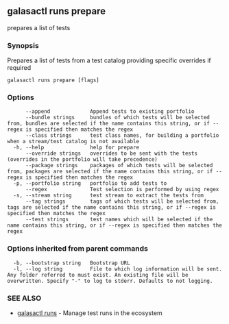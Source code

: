 ## galasactl runs prepare

prepares a list of tests

### Synopsis

Prepares a list of tests from a test catalog providing specific overrides if required

```
galasactl runs prepare [flags]
```

### Options

```
      --append             Append tests to existing portfolio
      --bundle strings     bundles of which tests will be selected from, bundles are selected if the name contains this string, or if --regex is specified then matches the regex
      --class strings      test class names, for building a portfolio when a stream/test catalog is not available
  -h, --help               help for prepare
      --override strings   overrides to be sent with the tests (overrides in the portfolio will take precedence)
      --package strings    packages of which tests will be selected from, packages are selected if the name contains this string, or if --regex is specified then matches the regex
  -p, --portfolio string   portfolio to add tests to
      --regex              Test selection is performed by using regex
  -s, --stream string      test stream to extract the tests from
      --tag strings        tags of which tests will be selected from, tags are selected if the name contains this string, or if --regex is specified then matches the regex
      --test strings       test names which will be selected if the name contains this string, or if --regex is specified then matches the regex
```

### Options inherited from parent commands

```
  -b, --bootstrap string   Bootstrap URL
  -l, --log string         File to which log information will be sent. Any folder referred to must exist. An existing file will be overwritten. Specify "-" to log to stderr. Defaults to not logging.
```

### SEE ALSO

* [galasactl runs](galasactl_runs.md)	 - Manage test runs in the ecosystem

